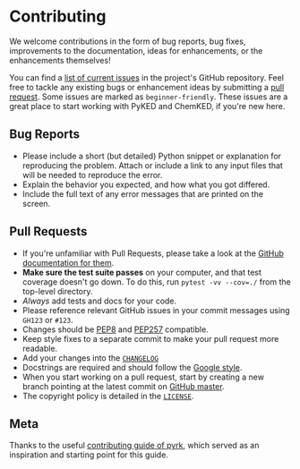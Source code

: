 # Contributing

We welcome contributions in the form of bug reports, bug fixes, improvements to the documentation, ideas for enhancements, or the enhancements themselves!

You can find a [list of current issues](https://github.com/Niemeyer-Research-Group/ChemKED/issues) in the project's GitHub repository. Feel free to tackle any existing bugs or enhancement ideas by submitting a [pull request](https://github.com/Niemeyer-Research-Group/ChemKED/pulls). Some issues are marked as `beginner-friendly`. These issues are a great place to start working with PyKED and ChemKED, if you're new here.

## Bug Reports

 * Please include a short (but detailed) Python snippet or explanation for reproducing the problem. Attach or include a link to any input files that will be needed to reproduce the error.
 * Explain the behavior you expected, and how what you got differed.
 * Include the full text of any error messages that are printed on the screen.

## Pull Requests

 * If you're unfamiliar with Pull Requests, please take a look at the [GitHub documentation for them](https://help.github.com/articles/proposing-changes-to-a-project-with-pull-requests/).
 * **Make sure the test suite passes** on your computer, and that test coverage doesn't go down. To do this, run `pytest -vv --cov=./` from the top-level directory.
 * *Always* add tests and docs for your code.
 * Please reference relevant GitHub issues in your commit messages using `GH123` or `#123`.
 * Changes should be [PEP8](https://www.python.org/dev/peps/pep-0008/) and [PEP257](https://www.python.org/dev/peps/pep-0257/) compatible.
 * Keep style fixes to a separate commit to make your pull request more readable.
 * Add your changes into the [`CHANGELOG`](https://github.com/Niemeyer-Research-Group/ChemKED/blob/master/CHANGELOG.md)
 * Docstrings are required and should follow the [Google style](http://sphinxcontrib-napoleon.readthedocs.io/en/latest/example_google.html).
 * When you start working on a pull request, start by creating a new branch pointing at the latest commit on [GitHub master](https://github.com/Niemeyer-Research-Group/ChemKED/tree/master).
 * The copyright policy is detailed in the [`LICENSE`](https://github.com/Niemeyer-Research-Group/ChemKED/blob/master/LICENSE).

## Meta

Thanks to the useful [contributing guide of pyrk](https://github.com/pyrk/pyrk/blob/master/CONTRIBUTING.md), which served as an inspiration and starting point for this guide.
